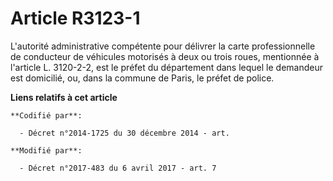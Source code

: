 # Article R3123-1

L'autorité administrative compétente pour délivrer la carte professionnelle de conducteur de véhicules motorisés à deux ou
trois roues, mentionnée à l'article L. 3120-2-2, est le préfet du département dans lequel le demandeur est domicilié, ou,
dans la commune de Paris, le préfet de police.

**Liens relatifs à cet article**

	**Codifié par**:

	  - Décret n°2014-1725 du 30 décembre 2014 - art.

	**Modifié par**:

	  - Décret n°2017-483 du 6 avril 2017 - art. 7
